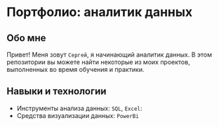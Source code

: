 # Портфолио: аналитик данных

## Обо мне 

Привет! Меня зовут ``Сергей``, я начинающий аналитик данных. 
В этом репозитории вы можете найти некоторые из моих проектов, выполненных во время обучения и практики.
<br>

## Навыки и технологии
- Инструменты анализа данных: ``SQL``, ``Excel``: 
- Средства визуализации данных: ``PowerBi``

